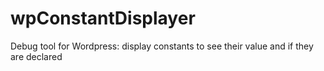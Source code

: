 # wpConstantDisplayer
Debug tool for Wordpress: display constants to see their value and if they are declared
